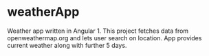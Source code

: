 # weatherApp
Weather app written in Angular 1. This project fetches data from openweathermap.org and lets user search on location. App provides current weather along with further 5 days.
